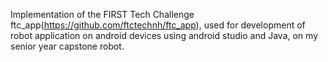 Implementation of the FIRST Tech Challenge ftc_app(https://github.com/ftctechnh/ftc_app), used for development of robot application on android devices using android studio and Java, on my senior year capstone robot.
